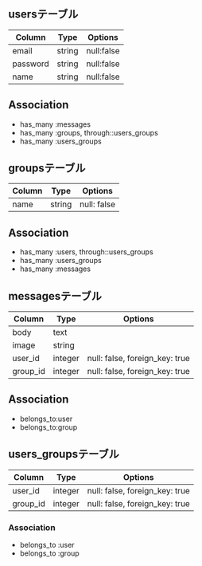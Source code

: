 
## usersテーブル

|Column|Type|Options|
|------|----|-------|
|email|string|null:false|
|password|string|null:false|
|name|string|null:false|

## Association
- has_many :messages
- has_many :groups, through::users_groups
- has_many :users_groups

## groupsテーブル

|Column|Type|Options|
|------|----|-------|
|name|string|null: false|

## Association
- has_many :users, through::users_groups
- has_many :users_groups
- has_many :messages

## messagesテーブル

|Column|Type|Options|
|------|----|-------|
|body|text|
|image|string|
|user_id|integer|null: false, foreign_key: true|
|group_id|integer|null: false, foreign_key: true|

## Association
- belongs_to:user
- belongs_to:group

## users_groupsテーブル

|Column|Type|Options|
|------|----|-------|
|user_id|integer|null: false, foreign_key: true|
|group_id|integer|null: false, foreign_key: true|

### Association
- belongs_to :user
- belongs_to :group


